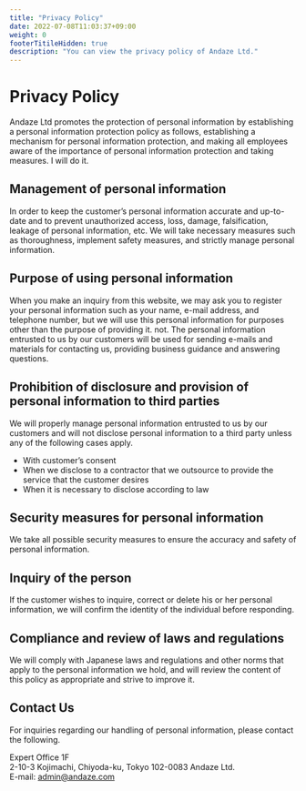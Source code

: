 ```yaml
---
title: "Privacy Policy"
date: 2022-07-08T11:03:37+09:00
weight: 0
footerTitileHidden: true
description: "You can view the privacy policy of Andaze Ltd."
---
```

# Privacy Policy

Andaze Ltd promotes the protection of personal information by establishing a personal information protection policy as follows, establishing a mechanism for personal information protection, and making all employees aware of the importance of personal information protection and taking measures. I will do it.



## Management of personal information  
In order to keep the customer’s personal information accurate and up-to-date and to prevent unauthorized access, loss, damage, falsification, leakage of personal information, etc. We will take necessary measures such as thoroughness, implement safety measures, and strictly manage personal information.



## Purpose of using personal information  
When you make an inquiry from this website, we may ask you to register your personal information such as your name, e-mail address, and telephone number, but we will use this personal information for purposes other than the purpose of providing it. not. The personal information entrusted to us by our customers will be used for sending e-mails and materials for contacting us, providing business guidance and answering questions.



## Prohibition of disclosure and provision of personal information to third parties  
We will properly manage personal information entrusted to us by our customers and will not disclose personal information to a third party unless any of the following cases apply.

* With customer’s consent
* When we disclose to a contractor that we outsource to provide the service that the customer desires
* When it is necessary to disclose according to law



## Security measures for personal information  
We take all possible security measures to ensure the accuracy and safety of personal information.



## Inquiry of the person  
If the customer wishes to inquire, correct or delete his or her personal information, we will confirm the identity of the individual before responding.



## Compliance and review of laws and regulations  
We will comply with Japanese laws and regulations and other norms that apply to the personal information we hold, and will review the content of this policy as appropriate and strive to improve it.



## Contact Us  
For inquiries regarding our handling of personal information, please contact the following.

Expert Office 1F  
2-10-3 Kojimachi, Chiyoda-ku, Tokyo 102-0083 Andaze Ltd.  
E-mail: admin@andaze.com